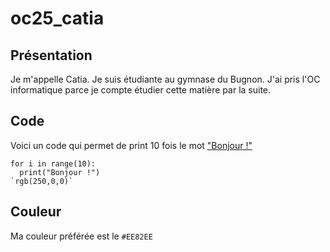 # oc25_catia
## Présentation

Je m'appelle Catia. Je suis étudiante au gymnase du Bugnon. J'ai pris l'OC informatique parce je compte étudier cette matière par la suite.

## Code

Voici un code qui permet de print 10 fois le mot <ins> "Bonjour !" </ins>
```
for i in range(10):
  print("Bonjour !")
`rgb(250,0,0)`
```
## Couleur

Ma couleur préférée est le `#EE82EE`

